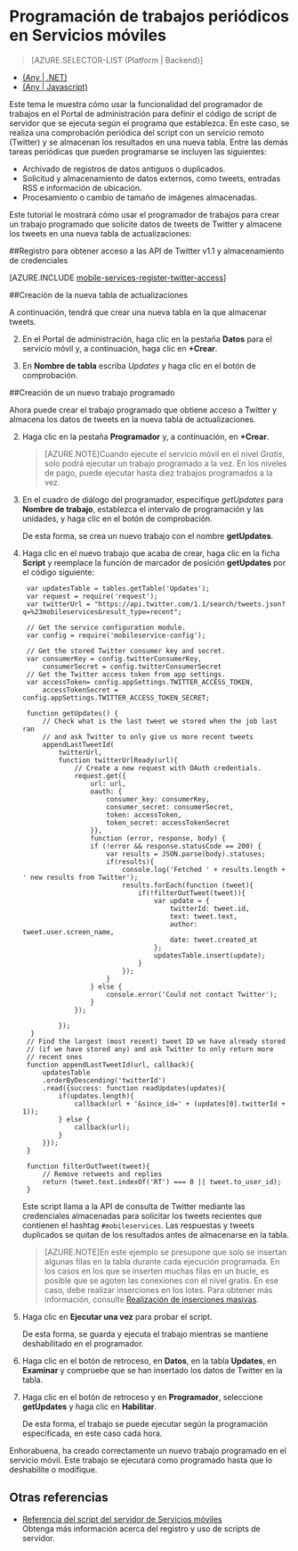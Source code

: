 <properties 
	pageTitle="Programación de tareas de back-end con el programador - Servicios móviles" 
	description="Use el programador de Servicios móviles de Azure para programar trabajos para su aplicación móvil." 
	services="mobile-services" 
	documentationCenter="" 
	authors="ggailey777" 
	manager="dwrede" 
	editor=""/>

<tags 
	ms.service="mobile-services" 
	ms.workload="mobile" 
	ms.tgt_pltfrm="mobile-multiple" 
	ms.devlang="multiple" 
	ms.topic="article" 
	ms.date="06/04/2015" 
	ms.author="glenga"/>

# Programación de trabajos periódicos en Servicios móviles 

> [AZURE.SELECTOR-LIST (Platform | Backend)]
- [(Any | .NET)](mobile-services-dotnet-backend-schedule-recurring-tasks.md)
- [(Any | Javascript)](mobile-services-schedule-recurring-tasks.md)
 
Este tema le muestra cómo usar la funcionalidad del programador de trabajos en el Portal de administración para definir el código de script de servidor que se ejecuta según el programa que establezca. En este caso, se realiza una comprobación periódica del script con un servicio remoto (Twitter) y se almacenan los resultados en una nueva tabla. Entre las demás tareas periódicas que pueden programarse se incluyen las siguientes:

+ Archivado de registros de datos antiguos o duplicados.
+ Solicitud y almacenamiento de datos externos, como tweets, entradas RSS e información de ubicación.
+ Procesamiento o cambio de tamaño de imágenes almacenadas.

Este tutorial le mostrará cómo usar el programador de trabajos para crear un trabajo programado que solicite datos de tweets de Twitter y almacene los tweets en una nueva tabla de actualizaciones:

##<a name="get-oauth-credentials"></a>Registro para obtener acceso a las API de Twitter v1.1 y almacenamiento de credenciales

[AZURE.INCLUDE [mobile-services-register-twitter-access](../../includes/mobile-services-register-twitter-access.md)]

##<a name="create-table"></a>Creación de la nueva tabla de actualizaciones

A continuación, tendrá que crear una nueva tabla en la que almacenar tweets.

2. En el Portal de administración, haga clic en la pestaña **Datos** para el servicio móvil y, a continuación, haga clic en **+Crear**.

3. En **Nombre de tabla** escriba _Updates_ y haga clic en el botón de comprobación.

##<a name="add-job"></a>Creación de un nuevo trabajo programado  

Ahora puede crear el trabajo programado que obtiene acceso a Twitter y almacena los datos de tweets en la nueva tabla de actualizaciones.

2. Haga clic en la pestaña **Programador** y, a continuación, en **+Crear**. 

    >[AZURE.NOTE]Cuando ejecute el servicio móvil en el nivel <em>Gratis</em>, solo podrá ejecutar un trabajo programado a la vez. En los niveles de pago, puede ejecutar hasta diez trabajos programados a la vez.

3. En el cuadro de diálogo del programador, especifique _getUpdates_ para **Nombre de trabajo**, establezca el intervalo de programación y las unidades, y haga clic en el botón de comprobación.

   	De esta forma, se crea un nuevo trabajo con el nombre **getUpdates**.

4. Haga clic en el nuevo trabajo que acaba de crear, haga clic en la ficha **Script** y reemplace la función de marcador de posición **getUpdates** por el código siguiente:

		var updatesTable = tables.getTable('Updates');
		var request = require('request');
		var twitterUrl = "https://api.twitter.com/1.1/search/tweets.json?q=%23mobileservices&result_type=recent";

		// Get the service configuration module.
		var config = require('mobileservice-config');
		
		// Get the stored Twitter consumer key and secret. 
		var consumerKey = config.twitterConsumerKey,
		    consumerSecret = config.twitterConsumerSecret
		// Get the Twitter access token from app settings.    
		var accessToken= config.appSettings.TWITTER_ACCESS_TOKEN,
		    accessTokenSecret = config.appSettings.TWITTER_ACCESS_TOKEN_SECRET;
		
		function getUpdates() {   
		    // Check what is the last tweet we stored when the job last ran
		    // and ask Twitter to only give us more recent tweets
		    appendLastTweetId(
		        twitterUrl, 
		        function twitterUrlReady(url){            
		            // Create a new request with OAuth credentials.
		            request.get({
		                url: url,                
		                oauth: {
		                    consumer_key: consumerKey,
		                    consumer_secret: consumerSecret,
		                    token: accessToken,
		                    token_secret: accessTokenSecret
		                }},
		                function (error, response, body) {
		                if (!error && response.statusCode == 200) {
		                    var results = JSON.parse(body).statuses;
		                    if(results){
		                        console.log('Fetched ' + results.length + ' new results from Twitter');                       
		                        results.forEach(function (tweet){
		                            if(!filterOutTweet(tweet)){
		                                var update = {
		                                    twitterId: tweet.id,
		                                    text: tweet.text,
		                                    author: tweet.user.screen_name,
		                                    date: tweet.created_at
		                                };
		                                updatesTable.insert(update);
		                            }
		                        });
		                    }            
		                } else { 
		                    console.error('Could not contact Twitter');
		                }
		            });
		
		        });
		 }
		// Find the largest (most recent) tweet ID we have already stored
		// (if we have stored any) and ask Twitter to only return more
		// recent ones
		function appendLastTweetId(url, callback){
		    updatesTable
		    .orderByDescending('twitterId')
		    .read({success: function readUpdates(updates){
		        if(updates.length){
		            callback(url + '&since_id=' + (updates[0].twitterId + 1));           
		        } else {
		            callback(url);
		        }
		    }});
		}
		
		function filterOutTweet(tweet){
		    // Remove retweets and replies
		    return (tweet.text.indexOf('RT') === 0 || tweet.to_user_id);
		}


   	Este script llama a la API de consulta de Twitter mediante las credenciales almacenadas para solicitar los tweets recientes que contienen el hashtag `#mobileservices`. Las respuestas y tweets duplicados se quitan de los resultados antes de almacenarse en la tabla.

    >[AZURE.NOTE]En este ejemplo se presupone que solo se insertan algunas filas en la tabla durante cada ejecución programada. En los casos en los que se inserten muchas filas en un bucle, es posible que se agoten las conexiones con el nivel gratis. En ese caso, debe realizar inserciones en los lotes. Para obtener más información, consulte [Realización de inserciones masivas](mobile-services-how-to-use-server-scripts.md#bulk-inserts).

6. Haga clic en **Ejecutar una vez** para probar el script.

   	De esta forma, se guarda y ejecuta el trabajo mientras se mantiene deshabilitado en el programador.

7. Haga clic en el botón de retroceso, en **Datos**, en la tabla **Updates**, en **Examinar** y compruebe que se han insertado los datos de Twitter en la tabla.

8. Haga clic en el botón de retroceso y en **Programador**, seleccione **getUpdates** y haga clic en **Habilitar**.

   	De esta forma, el trabajo se puede ejecutar según la programación especificada, en este caso cada hora.

Enhorabuena, ha creado correctamente un nuevo trabajo programado en el servicio móvil. Este trabajo se ejecutará como programado hasta que lo deshabilite o modifique.

## <a name="nextsteps"> </a>Otras referencias

* [Referencia del script del servidor de Servicios móviles] <br/>Obtenga más información acerca del registro y uso de scripts de servidor.

<!-- Anchors. -->
[Register for Twitter access and store credentials]: #get-oauth-credentials
[Create the new Updates table]: #create-table
[Create a new scheduled job]: #add-job
[Next steps]: #next-steps

<!-- Images. -->

<!-- URLs. -->
[Referencia del script del servidor de Servicios móviles]: http://go.microsoft.com/fwlink/?LinkId=262293
[WindowsAzure.com]: http://www.windowsazure.com/
[Azure Management Portal]: https://manage.windowsazure.com/
[Register your apps for Twitter login with Mobile Services]: /develop/mobile/how-to-guides/register-for-twitter-authentication
[Twitter Developers]: http://go.microsoft.com/fwlink/p/?LinkId=268300
[App settings]: http://msdn.microsoft.com/library/windowsazure/b6bb7d2d-35ae-47eb-a03f-6ee393e170f7
 

<!---HONumber=August15_HO6-->